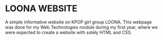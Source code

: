 # LOONA WEBSITE
A simple informative website on KPOP girl group LOONA. This webpage was done for my Web Technologies module during my first year, where we were expected to create
a website with solely HTML and CSS.

